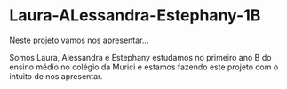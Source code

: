 # Laura-ALessandra-Estephany-1B

Neste projeto vamos nos apresentar...

Somos Laura, Alessandra e Estephany estudamos no primeiro ano B do ensino médio no colégio da Murici e estamos fazendo este projeto com o intuito de nos apresentar.
